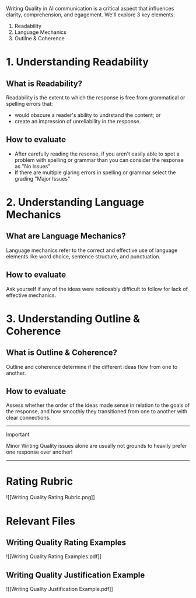 Writing Quality in AI communication is a critical aspect that influences clarity, comprehension, and egagement. We'll explore 3 key elements:

1. Readability
2. Language Mechanics
3. Outilne & Coherence

# 1. Understanding Readability

## What is Readability?

Readability is the extent to which the response is free from grammatical or spelling errors that:
- would obscure a reader's ability to undrstand the content; or
- create an impression of unreliability in the response.

## How to evaluate

- After carefully reading the resonse, if you aren't easily able to spot a problem with spelling or grammar than you can consider the response as "No Issues"
- If there are multiple glaring errors in spelling or grammar select the grading "Major Issues"

# 2. Understanding Language Mechanics

## What are Language Mechanics?

Language mechanics refer to the correct and effective use of language elements like word choice, sentence structure, and punctuation.

## How to evaluate

Ask yourself if any of the ideas were noticeably difficult to follow for lack of effective mechanics.

# 3. Understanding Outline & Coherence

## What is Outline & Coherence?

Outline and coherence determine if the different ideas flow from one to another.

## How to evaluate

Assess whether the order of the ideas made sense in relation to the goals of the response, and how smoothly they transitioned from one to another with clear connections.

---

> [!important]
> Minor Writing Quality issues alone are usually not grounds to heavily prefer one response over another!

---

# Rating Rubric
![[Writing Quality Rating Rubric.png]]

# Relevant Files

## Writing Quality Rating Examples
![[Writing Quality Rating Examples.pdf]]

## Writing Quality Justification Example
![[Writing Quality Justification Example.pdf]]